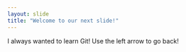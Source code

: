 ```yaml
---
layout: slide
title: "Welcome to our next slide!"
---
```

I always wanted to learn Git!
Use the left arrow to go back!
